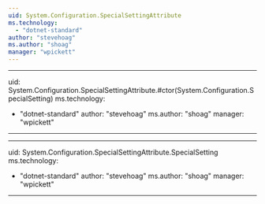 ```yaml
---
uid: System.Configuration.SpecialSettingAttribute
ms.technology: 
  - "dotnet-standard"
author: "stevehoag"
ms.author: "shoag"
manager: "wpickett"
---
```


---
uid: System.Configuration.SpecialSettingAttribute.#ctor(System.Configuration.SpecialSetting)
ms.technology: 
  - "dotnet-standard"
author: "stevehoag"
ms.author: "shoag"
manager: "wpickett"
---

---
uid: System.Configuration.SpecialSettingAttribute.SpecialSetting
ms.technology: 
  - "dotnet-standard"
author: "stevehoag"
ms.author: "shoag"
manager: "wpickett"
---
